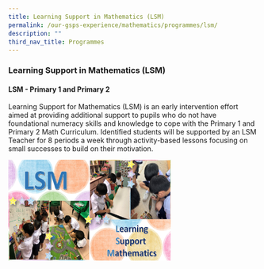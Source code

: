 ```yaml
---
title: Learning Support in Mathematics (LSM)
permalink: /our-gsps-experience/mathematics/programmes/lsm/
description: ""
third_nav_title: Programmes
---
```

### **Learning Support in Mathematics (LSM)**
#### **LSM -  Primary 1 and Primary 2**
Learning Support for Mathematics (LSM) is an early intervention effort aimed at providing additional support to pupils who do not have foundational numeracy skills and knowledge to cope with the Primary 1 and Primary 2 Math Curriculum. Identified students will be supported by an LSM Teacher for 8 periods a week through activity-based lessons focusing on small successes to build on their motivation.

<img src="/images/math6.jpg" style="width:65%">
